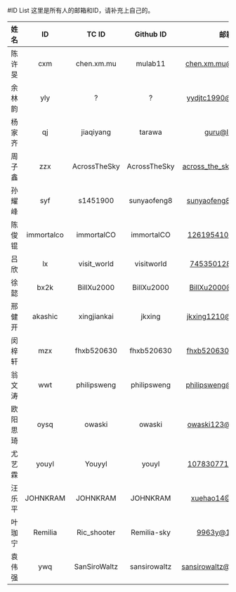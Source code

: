 #ID List
这里是所有人的邮箱和ID，请补充上自己的。

|姓名|ID|TC ID|Github ID|邮箱|QQ（选填）|
|:-:|:-:|:-:|:-:|:-:|:-:|
|陈许旻|cxm|chen.xm.mu|mulab11|chen.xm.mu@gmail.com|405437719|
|余林韵|yly|?|?|yydjtc1990@gmail.com|?|
|杨家齐|qj|jiaqiyang|tarawa|guru@live.hk|1120044809|
|周子鑫|zzx|AcrossTheSky|AcrossTheSky|across_the_sky@163.com|1282434506|
|孙耀峰|syf|s1451900|sunyaofeng8|sunyaofeng8@yeah.net|841249284|
|陈俊锟|immortalco|immortalCO|immortalCO|1261954105@qq.com|1261954105|
|吕欣|lx|visit_world|visitworld|745350128@qq.com|745350128|
|徐懿|bx2k|BillXu2000|BillXu2000|BillXu2000@126.com|1052320786|
|邢健开|akashic|xingjiankai|jkxing|jkxing1210@gmail.com|973289085|
|闵梓轩|mzx|fhxb520630|fhxb520630|fhxb520630@163.com|380431426|
|翁文涛|wwt|philipsweng|philipsweng|philipsweng@gmail.com|815939360|
|欧阳思琦|oysq|owaski|owaski|owaski123@gmail.com|1294683923|
|尤艺霖|youyl|Youyyl|youyl|1078307713@qq.com|1078307713|
|汪乐平|JOHNKRAM|JOHNKRAM|JOHNKRAM|xuehao14@126.com|575725084|
|叶珈宁|Remilia|Ric_shooter|Remilia-sky|9963y@163.com|451696454|
|袁伟强|ywq|SanSiroWaltz|sansirowaltz|sansirowaltz@outlook.com|1837147294|
